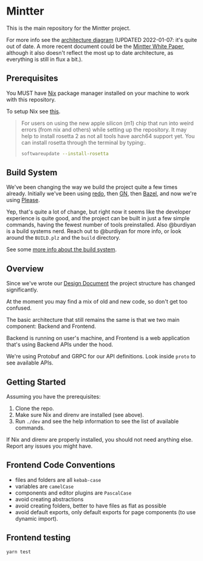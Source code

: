# Mintter

This is the main repository for the Mintter project.

For more info see the [architecture diagram](/docs/architecture/README.md) (UPDATED 2022-01-07: it's quite out of date. A more recent document could be the [Mintter White Paper](https://www.notion.so/mintter/Mintter-Design-Document-bed174849106466cbec2a12dabddd701), although it also doesn't reflect the most up to date architecture, as everything is still in flux a bit.).

## Prerequisites

You MUST have [Nix](https://nixos.org/nix) package manager installed on your machine to work with this repository.

To setup Nix see [this](/docs/nix.md).

> For users on using the new apple silicon (m1) chip that run into weird errors (from nix and others) while setting up
> the repository. It may help to install rosetta 2 as not all tools have aarch64 support yet. You can install rosetta
> through the terminal by typing:.
>
> ```zsh
> softwareupdate --install-rosetta
> ```

## Build System

We've been changing the way we build the project quite a few times already. Initially we've been using
[redo](https://github.com/apenwarr/redo), then
[GN](https://chromium.googlesource.com/chromium/src/tools/gn/+/48062805e19b4697c5fbd926dc649c78b6aaa138/README.md), then
[Bazel](https://bazel.build), and now we're using [Please](https://please.build).

Yep, that's quite a lot of change, but right now it seems like the developer experience is quite good, and the project can be built in just a few simple commands, having the fewest number of tools preinstalled. Also @burdiyan is a build systems nerd. Reach out to @burdiyan for more info, or look around the `BUILD.plz` and the `build` directory.

See some [more info about the build system](/docs/build-system.md).

## Overview

Since we've wrote our
[Design Document](https://www.notion.so/mintter/Mintter-Design-Document-bed174849106466cbec2a12dabddd701) the project
structure has changed significantly.

At the moment you may find a mix of old and new code, so don't get too confused.

The basic architecture that still remains the same is that we two main component: Backend and Frontend.

Backend is running on user's machine, and Frontend is a web application that's using Backend APIs under the hood.

We're using Protobuf and GRPC for our API definitions. Look inside `proto` to see available APIs.

## Getting Started

Assuming you have the prerequisites:

1. Clone the repo.
2. Make sure Nix and direnv are installed (see above).
3. Run `./dev` and see the help information to see the list of available commands.

If Nix and direnv are properly installed, you should not need anything else. Report any issues you might have.

## Frontend Code Conventions

- files and folders are all `kebab-case`
- variables are `camelCase`
- components and editor plugins are `PascalCase`
- avoid creating abstractions
- avoid creating folders, better to have files as flat as possible
- avoid default exports, only default exports for page components (to use dynamic import).

## Frontend testing

```
yarn test
```
